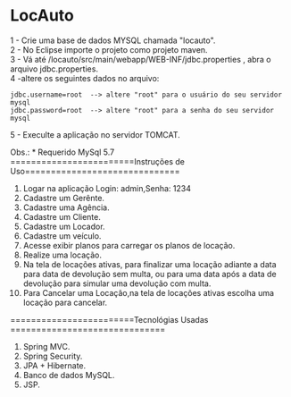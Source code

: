# LocAuto


1 - Crie uma base de dados MYSQL chamada "locauto".<br>
2 - No Eclipse importe o projeto como projeto maven.<br>
3 - Vá até /locauto/src/main/webapp/WEB-INF/jdbc.properties , abra o arquivo jdbc.properties.<br>
4 -altere os seguintes dados no arquivo:

	jdbc.username=root  --> altere "root" para o usuário do seu servidor mysql
	jdbc.password=root  --> altere "root" para a senha do seu servidor mysql


5 - Execulte a aplicação no servidor TOMCAT.<br>

Obs.: * Requerido MySql 5.7<br>
========================Instruções de Uso==============================

1. Logar na aplicação Login: admin,Senha: 1234
2. Cadastre um Gerênte.
3. Cadastre uma Agência.
4. Cadastre um Cliente.
5. Cadastre um Locador.
6. Cadastre um veículo.
7. Acesse exibir planos para carregar os planos de locação.
8. Realize uma locação.
9. Na tela de locações ativas, para finalizar uma locação adiante a data para data de devolução sem multa,
ou para uma data após a data de devolução para simular uma devolução com multa.
10. Para Cancelar uma Locação,na tela de locações ativas escolha uma locação para cancelar. 

========================Tecnológias Usadas ==============================
1. Spring MVC.
2. Spring Security.
3. JPA + Hibernate.
4. Banco de dados MySQL.
5. JSP.



